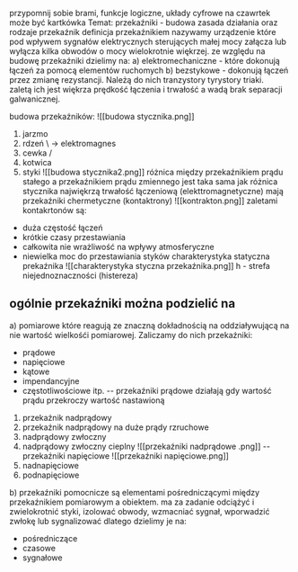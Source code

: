 przypomnij sobie brami, funkcje logiczne, układy cyfrowe na czawrtek może być kartkówka 
Temat: przekaźniki - budowa zasada działania oraz rodzaje 
przekaźnik definicja
przekaźnikiem nazywamy urządzenie które pod wpływem sygnałów elektrycznych sterujących małej mocy załącza lub wyłącza kilka obwodów o mocy wielokrotnie więkrzej. 
ze względu na budowę przekaźniki dzielimy na: 
a) elektromechaniczne - które dokonują łączeń za pomocą elementów ruchomych 
b) bezstykowe - dokonują łączeń przez zmianę rezystancji. Należą do nich tranzystory tyrystory triaki. zaletą ich jest więkrza prędkość łączenia i trwałość a wadą brak separacji galwanicznej. 

budowa przekaźników: 
![[budowa stycznika.png]]
1. jarzmo
2. rdzeń   \   →  elektromagnes
3. cewka   /
4. kotwica 
5. styki 
![[budowa stycznika2.png]]
różnica między przekaźnikiem prądu stałego a przekaźnikiem prądu zmiennego jest taka sama jak różnica stycznika
najwiękrzą trwałość łączeniową (elekttromagnetyczne) mają przekaźniki chermetyczne (kontaktrony) 
![[kontrakton.png]]
zaletami kontakrtonów są: 
- duża częstość łączeń 
- krótkie czasy przestawiania 
- całkowita nie wrażliwość na wpływy atmosferyczne 
- niewielka moc do przestawiania styków 
charakterystyka statyczna prekaźnika 
![[charakterystyka styczna przekaźnika.png]]
h - strefa niejednoznaczności (histereza)

## ogólnie przekaźniki można podzielić na 
a) pomiarowe które reagują ze znaczną dokładnością na oddziaływującą na nie wartość wielkośći pomiarowej. Zaliczamy do nich przekaźniki:
- prądowe
- napięciowe
- kątowe
- impendancyjne
- częstotliwościowe
itp.
-- przekaźniki prądowe działają gdy wartość prądu przekroczy wartość nastawioną
1. przekaźnik nadprądowy
2. przekaźnik nadprądowy na duże prądy rzruchowe 
3. nadprądowy zwłoczny 
4. nadprądowy zwłoczny cieplny 
![[przekaźniki nadprądowe .png]]
-- przekaźniki napięciowe 
![[przekaźniki napięciowe.png]]
1. nadnapięciowe 
2. podnapięciowe

b) przekaźniki pomocnicze są elementami pośredniczącymi między przekaźnikiem pomiarowym a obiektem. ma za zadanie odciążyć i zwielokrotnić styki, izolować obwody, wzmacniać sygnał, wporwadzić zwłokę lub sygnalizować dlatego dzielimy je na:
- pośredniczące 
- czasowe 
- sygnałowe
